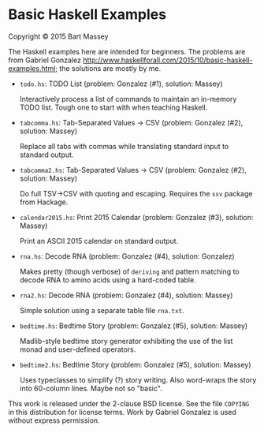 # Basic Haskell Examples
Copyright © 2015 Bart Massey

The Haskell examples here are intended for beginners. The
problems are from Gabriel Gonzalez
<http://www.haskellforall.com/2015/10/basic-haskell-examples.html>;
the solutions are mostly by me.

* `todo.hs`: TODO List (problem: Gonzalez (#1), solution: Massey)

  Interactively process a list of commands to maintain an
  in-memory TODO list. Tough one to start with when teaching
  Haskell.

* `tabcomma.hs`: Tab-Separated Values -> CSV (problem:
  Gonzalez (#2), solution: Massey)

  Replace all tabs with commas while translating standard
  input to standard output.

* `tabcomma2.hs`: Tab-Separated Values -> CSV (problem:
  Gonzalez (#2), solution: Massey)

  Do full TSV->CSV with quoting and escaping.  Requires the
  `ssv` package from Hackage.

* `calendar2015.hs`: Print 2015 Calendar (problem:
  Gonzalez (#3), solution: Massey)

  Print an ASCII 2015 calendar on standard output.

* `rna.hs`: Decode RNA (problem: Gonzalez (#4), solution:
  Gonzalez)

  Makes pretty (though verbose) of `deriving` and pattern
  matching to decode RNA to amino acids using a hard-coded
  table.

* `rna2.hs`: Decode RNA (problem: Gonzalez (#4), solution:
  Massey)

  Simple solution using a separate table file `rna.txt`.

* `bedtime.hs`: Bedtime Story (problem: Gonzalez (#5),
  solution: Massey)

  Madlib-style bedtime story generator exhibiting the use of
  the list monad and user-defined operators.

* `bedtime2.hs`: Bedtime Story (problem: Gonzalez (#5),
  solution: Massey)

  Uses typeclasses to simplify (?) story writing. Also
  word-wraps the story into 60-column lines. Maybe not
  so "basic".

This work is released under the 2-clause BSD license. See
the file `COPYING` in this distribution for license terms.
Work by Gabriel Gonzalez is used without express permission.
